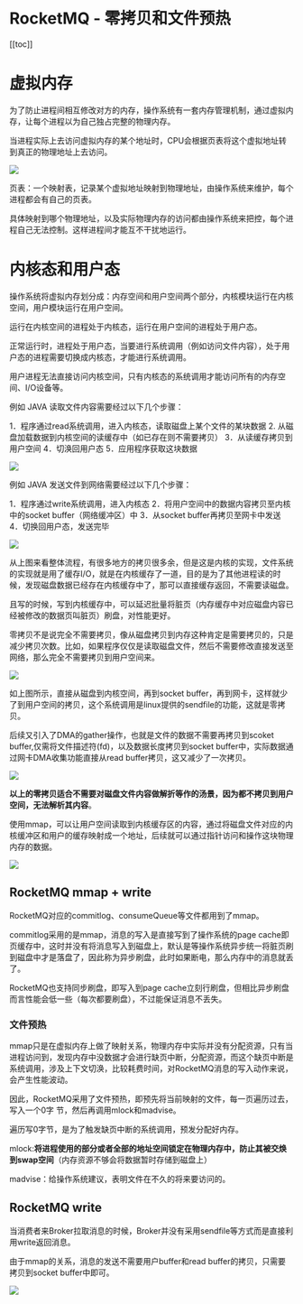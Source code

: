# RocketMQ - 零拷贝和文件预热

[[toc]]

# 虚拟内存

为了防止进程间相互修改对方的内存，操作系统有一套内存管理机制，通过虚拟内存，让每个进程以为自己独占完整的物理内存。

当进程实际上去访问虚拟内存的某个地址时，CPU会根据页表将这个虚拟地址转到真正的物理地址上去访问。

![](/_images/micro-services/middleware/rocketmq/虚拟内存.png)

页表：一个映射表，记录某个虚拟地址映射到物理地址，由操作系统来维护，每个进程都会有自己的页表。

具体映射到哪个物理地址，以及实际物理内存的访问都由操作系统来把控，每个进程自己无法控制。这样进程间才能互不干扰地运行。

# 内核态和用户态

操作系统将虚拟内存划分成：内存空间和用户空间两个部分，内核模块运行在内核空间，用户模块运行在用户空间。

运行在内核空间的进程处于内核态，运行在用户空间的进程处于用户态。

正常运行时，进程处于用户态，当要进行系统调用（例如访问文件内容），处于用户态的进程需要切换成内核态，才能进行系统调用。

用户进程无法直接访问内核空间，只有内核态的系统调用才能访问所有的内存空间、I/O设备等。

例如 JAVA 读取文件内容需要经过以下几个步骤：

1．程序通过read系统调用，进入内核态，读取磁盘上某个文件的某块数据
2. 从磁盘加载数据到内核空间的读缓存中（如已存在则不需要拷贝）
3．从读缓存拷贝到用户空间
4．切涣回用户态
5．应用程序获取这块数据

![](/_images/micro-services/middleware/rocketmq/JAVA读取文件.png)

例如 JAVA 发送文件到网络需要经过以下几个步骤：

1．程序通过write系统调用，进入内核态
2．将用户空间中的数据内容拷贝至内核中的socket buffer（网络缓冲区）中
3．从socket buffer再拷贝至网卡中发送
4．切换回用户态，发送完毕

![](/_images/micro-services/middleware/rocketmq/JAVA发送文件到网络.png)

从上图来看整体流程，有很多地方的拷贝很多余，但是这是内核的实现，文件系统的实现就是用了缓存I/O，就是在内核缓存了一道，目的是为了其他进程读的时候，发现磁盘数据已经存在内核缓存中了，那可以直接缓存返回，不需要读磁盘。

且写的时候，写到内核缓存中，可以延迟批量将脏页（内存缓存中对应磁盘内容已经被修改的数据页叫脏页）刷盘，对性能更好。

零拷贝不是说完全不需要拷贝，像从磁盘拷贝到内存这种肯定是需要拷贝的，只是减少拷贝次数。比如，如果程序仅仅是读取磁盘文件，然后不需要修改直接发送至网络，那么完全不需要拷贝到用户空间来。

![](/_images/micro-services/middleware/rocketmq/sendFile.png)

如上图所示，直接从磁盘到内核空间，再到socket buffer，再到网卡，这样就少了到用户空间的拷贝，这个系统调用是linux提供的sendfile的功能，这就是零拷贝。

后续又引入了DMA的gather操作，也就是文件的数据不需要再拷贝到scoket buffer,仅需将文件描述符(fd)，以及数据长度拷贝到socket buffer中，实际数据通过网卡DMA收集功能直接从read buffer拷贝，这又减少了一次拷贝。

![](/_images/micro-services/middleware/rocketmq/sendFile_gather.png)

**以上的零拷贝适合不需要对磁盘文件内容做解折等作的汤景，因为都不拷贝到用户空间，无法解析其内容**。

使用mmap，可以让用户空间读取到内核缓存区的内容，通过将磁盘文件对应的内核缓冲区和用户的缓存映射成一个地址，后续就可以通过指针访问和操作这块物理内存的数据。

![](/_images/micro-services/middleware/rocketmq/mmap.png)

## RocketMQ mmap + write

RocketMQ对应的commitlog、consumeQueue等文件都用到了mmap。

commitlog采用的是mmap，消息的写入是直接写到了操作系统的page cache即页缓存中，这时并没有将消息写入到磁盘上，默认是等操作系统异步统一将脏页刷到磁盘中才是落盘了，因此称为异步刷盘，此时如果断电，那么内存中的消息就丢了。

RocketMQ也支持同步刷盘，即写入到page cache立刻行刷盘，但相比异步刷盘而言性能会低一些（每次都要刷盘），不过能保证消息不丢失。

### 文件预热

mmap只是在虚拟内存上做了映射关系，物理内存中实际并没有分配资源，只有当进程访问到，发现内存中没数据才会进行缺页中断，分配资源，而这个缺页中断是系统调用，涉及上下文切涣，比较耗费时间，对RocketMQ消息的写入动作来说，会产生性能波动。

因此，RocketMQ采用了文件预热，即预先将当前映射的文件，每一页遍历过去，写入一个0字
节，然后再调用mlock和madvise。

遍历写0字节，是为了触发缺页中断的系统调用，预发分配好内存。

mlock:**将进程使用的部分或者全部的地址空间锁定在物理内存中，防止其被交焕到swap空间**（内存资源不够会将数据暂时存储到磁盘上）

madvise：给操作系统建议，表明文件在不久的将来要访问的。

## RocketMQ write

当消费者来Broker拉取消息的时候，Broker并没有采用sendfile等方式而是直接利用write返回消息。

由于mmap的关系，消息的发送不需要用户buffer和read buffer的拷贝，只需要拷贝到socket buffer中即可。

![](/_images/micro-services/middleware/rocketmq/RocketMQ_write.png)

